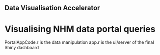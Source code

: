## Data Visualisation Accelerator 
# Visualising NHM data portal queries

PortalAppCode.r is the data manipulation
app.r is the ui/server of the final Shiny dashboard
